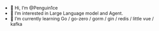 - 👋 Hi, I’m @Penguin1ce
- 👀 I’m interested in Large Language model and Agent.
- 🌱 I’m currently learning Go / go-zero / gorm / gin / redis / little vue / kafka  

<!---
Penguin1ce/Penguin1ce is a ✨ special ✨ repository because its `README.md` (this file) appears on your GitHub profile.
You can click the Preview link to take a look at your changes.
--->
